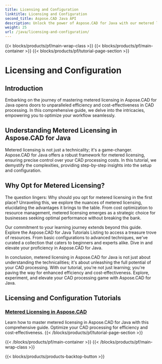```yaml
---
title: Licensing and Configuration
linktitle: Licensing and Configuration
second_title: Aspose.CAD Java API
description: Unlock the power of Aspose.CAD for Java with our metered licensing tutorial. Optimize CAD processing efficiently and cost-effectively for enhanced productivity.
weight: 25
url: /java/licensing-and-configuration/
---
```


{{< blocks/products/pf/main-wrap-class >}}
{{< blocks/products/pf/main-container >}}
{{< blocks/products/pf/tutorial-page-section >}}

# Licensing and Configuration

## Introduction

Embarking on the journey of mastering metered licensing in Aspose.CAD for Java opens doors to unparalleled efficiency and cost-effectiveness in CAD processing. In this comprehensive guide, we delve into the intricacies, empowering you to optimize your workflow seamlessly.

## Understanding Metered Licensing in Aspose.CAD for Java

Metered licensing is not just a technicality; it's a game-changer. Aspose.CAD for Java offers a robust framework for metered licensing, ensuring precise control over your CAD processing costs. In this tutorial, we demystify the complexities, providing step-by-step insights into the setup and configuration.

## Why Opt for Metered Licensing?

The question lingers: Why should you opt for metered licensing in the first place? Unraveling this, we explore the nuances of metered licensing, elucidating the advantages it brings to the table. From cost optimization to resource management, metered licensing emerges as a strategic choice for businesses seeking optimal performance without breaking the bank.

Our commitment to your learning journey extends beyond this guide. Explore the Aspose.CAD for Java Tutorials Listing to access a treasure trove of resources. From basic configurations to advanced techniques, we've curated a collection that caters to beginners and experts alike. Dive in and elevate your proficiency in Aspose.CAD for Java.

In conclusion, metered licensing in Aspose.CAD for Java is not just about understanding the technicalities; it's about unleashing the full potential of your CAD processing. With our tutorial, you're not just learning; you're paving the way for enhanced efficiency and cost-effectiveness. Explore, experiment, and elevate your CAD processing game with Aspose.CAD for Java.
## Licensing and Configuration Tutorials
### [Metered Licensing in Aspose.CAD](./metered-licensing-in-aspose-cad/)
Learn how to master metered licensing in Aspose.CAD for Java with this comprehensive guide. Optimize your CAD processing for efficiency and cost-effectiveness.
{{< /blocks/products/pf/tutorial-page-section >}}

{{< /blocks/products/pf/main-container >}}
{{< /blocks/products/pf/main-wrap-class >}}

{{< blocks/products/products-backtop-button >}}
